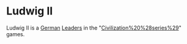 # Ludwig II

Ludwig II is a [German](German) [Leaders](leader) in the "[Civilization%20%28series%29](Civilization)" games.